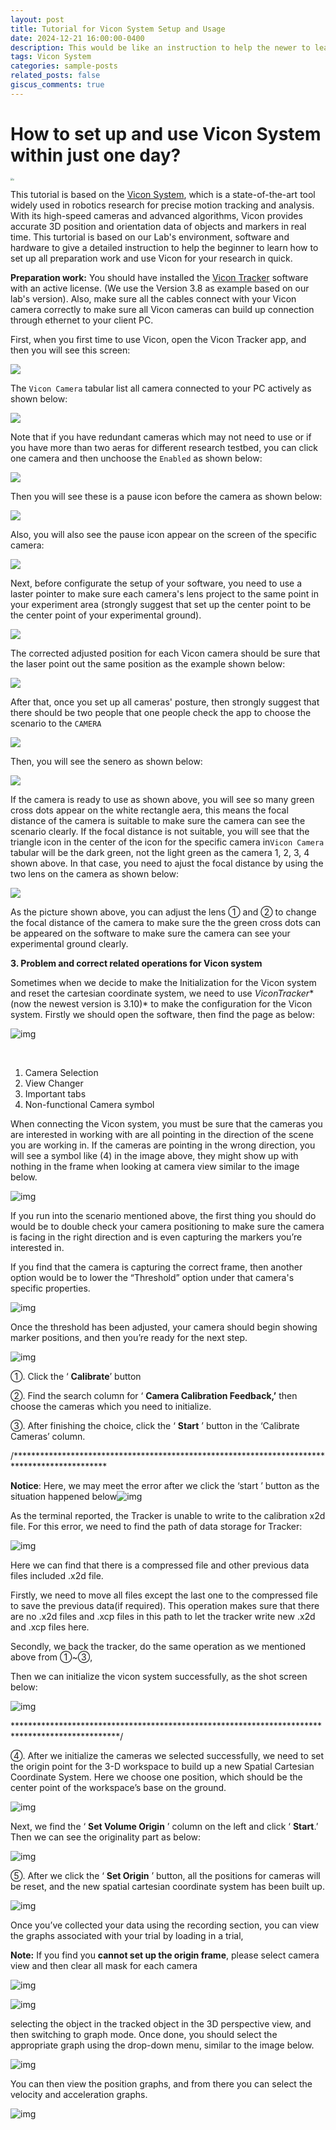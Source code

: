 ```yaml
---
layout: post
title: Tutorial for Vicon System Setup and Usage
date: 2024-12-21 16:00:00-0400
description: This would be like an instruction to help the newer to learn how to setup and use Vicon in just one day.
tags: Vicon System
categories: sample-posts
related_posts: false
giscus_comments: true
---
```


# **How to set up and use Vicon System within just one day?**

 <img src="https://github.com/JackTony123/picx-images-hosting/raw/master/vicon.70aeh6yr4g.webp" style="zoom: 25%;" /><img src="https://github.com/JackTony123/picx-images-hosting/raw/master/vicon_real.4g4k4k0l0h.webp" style="zoom: 14%;" />

This tutorial is based on the [Vicon System](https://www.vicon.com/), which is a state-of-the-art tool widely used in robotics research for precise motion tracking and analysis. With its high-speed cameras and advanced algorithms, Vicon provides accurate 3D position and orientation data of objects and markers in real time. This turtorial is based on our Lab's environment, software and hardware to give a detailed instruction to help the beginner to learn how to set up all preparation work and use Vicon for your research in quick.

**Preparation work:** You should have installed the [Vicon Tracker](https://www.vicon.com/software/tracker/) software with an active license. (We use the Version 3.8 as example based on our lab's version). Also, make sure all the cables connect with your Vicon camera correctly to make sure all Vicon cameras can build up connection through ethernet to your client PC.

First, when you first time to use Vicon, open the Vicon Tracker app, and then you will see this screen:

![](https://github.com/JackTony123/picx-images-hosting/raw/master/1.26ljljru7r.webp)

The `Vicon Camera` tabular list all camera connected to your PC actively as shown below:

![](https://github.com/JackTony123/picx-images-hosting/raw/master/image.1028cy4mm6.webp)

Note that if you have redundant cameras which may not need to use or if you have more than two aeras for different research testbed, you can click one camera and then unchoose the `Enabled` as shown below:

![](https://github.com/JackTony123/picx-images-hosting/raw/master/image.ic6od95pg.webp)

Then you will see these is a pause icon before the camera as shown below:

![](https://github.com/JackTony123/picx-images-hosting/raw/master/image.86tpqab5bt.webp)

Also, you will also see the pause icon appear on the screen of the specific camera:

![](https://github.com/JackTony123/picx-images-hosting/raw/master/image.9rjgprap3j.webp)

Next, before configurate the setup of your software, you need to use a laster pointer to make sure each camera's lens project to the same point in your experiment area (strongly suggest that set up the center point to be the center point of your experimental ground).

![](https://github.com/JackTony123/picx-images-hosting/raw/master/b851111ec9b9b2016c9b032100105af.7pcv83vca.webp)

The corrected adjusted position for each Vicon camera should be sure that the laser point out the same position as the example shown below:

![](https://github.com/JackTony123/picx-images-hosting/raw/master/image.3nronbgz0h.webp)

After that, once you set up all cameras' posture, then strongly suggest that there should be two people that one people check the app to choose the scenario to the  `CAMERA` 

![](https://github.com/JackTony123/picx-images-hosting/raw/master/image.6m3yqtv12y.webp)

Then, you will see the senero as shown below:

![](https://github.com/JackTony123/picx-images-hosting/raw/master/image.b8ysy80av.webp)

If the camera is ready to use as shown above, you will see so many green cross dots appear on the white rectangle aera, this means the focal distance of the camera is suitable to make sure the camera can see the scenario clearly. If the focal distance is not suitable, you will see that the triangle icon in the center of the icon for the specific camera in`Vicon Camera` tabular will be the dark green, not the light green as the camera 1, 2, 3, 4 shown above. In that case, you need to ajust the focal distance by using the two lens on the camera as shown below:

![](https://github.com/JackTony123/picx-images-hosting/raw/master/image.83a3slb11r.webp)

As the picture shown above, you can adjust the lens ① and ② to change the focal distance of the camera to make sure the the green cross dots can be appeared on the software to make sure the camera can see your experimental ground clearly.





**3. Problem and correct related operations for Vicon system**

Sometimes when we decide to make the Initialization for the Vicon system and reset the cartesian coordinate system, we need to use *ViconTracker**(now the newest version is 3.10)* to make the configuration for the Vicon system. Firstly we should open the software, then find the page as below:

![img](https://lh7-rt.googleusercontent.com/docsz/AD_4nXeDlowi0pYJxp3W55C01wu6FcctFwY8Lh74e-zABzXzBLhwXV3ytedlhJTKgPbUrLHWDdD12dnNSITGNNjyDbj4l8vnh8l6UvH_numk4SzW1yS2smyzVgRVPbejFthXjzei7jfOoyia1pdfFO3X18s6a24?key=oIxLDQ1epLIj9gvRDHrQxA)

​	

1. Camera Selection
2. View Changer
3. Important tabs
4. Non-functional Camera symbol

When connecting the Vicon system, you must be sure that the cameras you are interested in working with are all pointing in the direction of the scene you are working in. If the cameras are pointing in the wrong direction, you will see a symbol like (4) in the image above, they might show up with nothing in the frame when looking at camera view similar to the image below.

![img](https://lh7-rt.googleusercontent.com/docsz/AD_4nXfuJC0yKvGKUjST2J1QKBj-EtMKwjSyGhq6D9Q-FqXaSjMjxEmJUs7EwrrnEt8WGKbid8qQlUrKJ5dfJ16jzgAljc-1wJLqkEZ5jp_z_a6DypJU3BfisjfLiuX0bGM6_ciAGOic1MYGPuUMfLyp2JpB-SD7?key=oIxLDQ1epLIj9gvRDHrQxA)

If you run into the scenario mentioned above, the first thing you should do would be to double check your camera positioning to make sure the camera is facing in the right direction and is even capturing the markers you’re interested in.

If you find that the camera is capturing the correct frame, then another option would be to lower the “Threshold” option under that camera's specific properties.

![img](https://lh7-rt.googleusercontent.com/docsz/AD_4nXcDkQE2QqAk5JbNKZ0llOyz0jPIa0yOUBeGBvS1JSRTcCCVqdfZkZpaCmQiWlBzPuA_fdYJ-KtKzyUQz8eerITnW7DFvm2z7-0eiok-6MV09jbce41a0WMUeLxpUTOS53MTOJwwLoNFwKN5Y1qmBw9p2Lm2?key=oIxLDQ1epLIj9gvRDHrQxA)

Once the threshold has been adjusted, your camera should begin showing marker positions, and then you’re ready for the next step.

![img](https://lh7-rt.googleusercontent.com/docsz/AD_4nXfEvQcLDxjMr5EHmyI4fyQ1iVWu6hJy-9ze7PJJxUJ4cwGeMI1rIabCxtsGhRmx2GeBvVfySFeuqO9f2MSNBDzD_725PJhbKuI6kdRibF5Z3PixHnDtXg663lj3UgdZBs6HLBqEBLWOhPa5awZNibozcg?key=oIxLDQ1epLIj9gvRDHrQxA)























①. Click the ‘ **Calibrate**’ button

②. Find the search column for ‘ **Camera Calibration Feedback,’** then choose the cameras which you need to initialize.

③. After finishing the choice, click the ‘ **Start** ’ button in the ‘Calibrate Cameras’ column.

/*********************************************************************************************

**Notice**: Here, we may meet the error after we click the ‘start ’ button as the situation happened below![img](https://lh7-rt.googleusercontent.com/docsz/AD_4nXeAiqJXkZNrM0ir5T7KY7IeWFBAedr3MdUjCyPvoAevnNZzNxeUxErSJZE8Vxyy3Q32wtRnTlxSwm65EDgxcLy7_IIJvLlZae9dHbRydNtL_6rgCrYeYCsCEf9TquJqxSQP3QNGjJjSZwdQvcER7AehPA?key=oIxLDQ1epLIj9gvRDHrQxA)

As the terminal reported, the Tracker is unable to write to the calibration x2d file. For this error, we need to find the path of data storage for Tracker:

![img](https://lh7-rt.googleusercontent.com/docsz/AD_4nXePx41PhRzHFpygrt2s2MZAM4Dmco-iOMf2FlTO1DfzNVrDyG-nMSznipgP0ZL9nrW_STSngNPnvtwtgqAnNKfj9Jy8XICLpVB3HdAkk7etAWzka7QPncjYO8ONOP4VWQWkBY3SAS9y2oR5Me3MsNl6O5M?key=oIxLDQ1epLIj9gvRDHrQxA)

Here we can find that there is a compressed file and other previous data files included .x2d file. 

Firstly, we need to move all files except the last one to the compressed file to save the previous data(if required). This operation makes sure that there are no .x2d files and .xcp files in this path to let the tracker write new .x2d and .xcp files here. 

Secondly, we back the tracker, do the same operation as we mentioned above from ①~③, 

Then we can initialize the vicon system successfully, as the shot screen below:

![img](https://lh7-rt.googleusercontent.com/docsz/AD_4nXfzqHyQWRzvx_vtRndsPCyLYaKUGiVfnrMybPAy22-jEcX_j94VkoQay1uzO7aWqDb8HgRyAEGPO043hyhom9gk_QxOOHdvuJL2OpXyS1pvPphDC28Sovo83xpx1AwYmR5E8bJOF_r26nsNJT1P1QO8UwY?key=oIxLDQ1epLIj9gvRDHrQxA)

************************************************************************************************/

④. After we initialize the cameras we selected successfully, we need to set the origin point for the 3-D workspace to build up a new Spatial Cartesian Coordinate System. Here we choose one position, which should be the center point of the workspace’s base on the ground.

![img](https://lh7-rt.googleusercontent.com/docsz/AD_4nXdCDYoFxsxzC9wjAmon2EMJn_W2PDUQCNGniwR2GDcLk6SSHj-34_duqES6KPN2g1r5rUvQSGiKodLP1pebbe9gmZpX8LV5mE-Fc9C31HSjNHwVJwKDs0J27Z5M-UQ6UuOQ_6u0uzA75JRdra-JzuJaAQ?key=oIxLDQ1epLIj9gvRDHrQxA)

Next, we find the ‘ **Set Volume Origin** ’ column on the left and click ‘ **Start**.’ Then we can see the originality part as below:

![img](https://lh7-rt.googleusercontent.com/docsz/AD_4nXfvzVVqQyb-U6Ij1joq0MwtfPf-M6qZ_hlua50pspUTFYes1fIFDIaV0na41JdrdTxgUw1cSRxasHTnL4Mw-IJYFg4loDzwy55cWQp_aSAVkxysvCFjBzdN7JefAAnHu_55emxdC9TO8RtvLAG37WqmlvY?key=oIxLDQ1epLIj9gvRDHrQxA)

⑤. After we click the ‘ **Set Origin** ’ button, all the positions for cameras will be reset, and the new spatial cartesian coordinate system has been built up. 

![img](https://lh7-rt.googleusercontent.com/docsz/AD_4nXcFa6VFink3YrZBA0jfZa-cbpd3aVCIS8AsigwILpJiZQhuSWpHvcIkqtHqrut7bSmzO7L-kyyDKYQ-cAoGBa_NNNGatOj25_wC5FDX_fEyKLopHpQOuMNCQmrSSIaCgHbAVbX7Bz1OD_8ICCOcz_UJPg?key=oIxLDQ1epLIj9gvRDHrQxA)

Once you’ve collected your data using the recording section, you can view the graphs associated with your trial by loading in a trial, 

**Note:** If you find you **cannot set up the origin frame**, please select camera view and then clear all mask for each camera

![img](https://lh7-rt.googleusercontent.com/docsz/AD_4nXehbjJhRPZ_DBjvPNOWsvuvSDtd6t-ABfXUi83QSrdn4Sj_g9UP43IPc8mic7Yfd2XPPDg594LpyWoiS6u3WBMa8QHIgyPCnqD5QfVaMzU0ZLixRWuMhBzZ-LQfAmDcIy7nM6vq0w?key=oIxLDQ1epLIj9gvRDHrQxA)

 

![img](https://lh7-rt.googleusercontent.com/docsz/AD_4nXd1SXqTYF0_el6fxjZxJD_Ia0U0y2ij3GDg1I_KgYpzAn_Ge9yk5c7OnetwdOPM50LeFSfysIX3ekk7NbHSU_b8qlahgm3Gjbp5R4hVZoJpdvS-2rSjOsyPMVzq7ECFtLc5awvLhR-ymPNEBuzeUmZdeQWj?key=oIxLDQ1epLIj9gvRDHrQxA)

selecting the object in the tracked object in the 3D perspective view, and then switching to graph mode. Once done, you should select the appropriate graph using the drop-down menu, similar to the image below.

![img](https://lh7-rt.googleusercontent.com/docsz/AD_4nXe-ONHcjVMyn_0FJ_cedlyQczQKOF7Qq0Ui1BthcxiDUVAsHWK_JCA2jfjlAo0_QNCTHhL3DDeDX3Qd7c12aH2uEg0OrTbUgKfXj10Gi9C1JeawEH39U0E7sxZx3fo9-Z64tu3gFIBJT4MzWxSJF_TF39w?key=oIxLDQ1epLIj9gvRDHrQxA)

You can then view the position graphs, and from there you can select the velocity and acceleration graphs.

![img](https://lh7-rt.googleusercontent.com/docsz/AD_4nXd0Zw3K_nGsG1FF4c2mzCH5FofcqhGQN4EHAF7oYTbdSJnTbGFPoSzGL-6I_Wtlpc7DRni3FqRmh2GWT9JLssJ45DrvdNaoH1xtZeNDXcJa1Feyx-bm_ImbNinJ91kroraI0GRKnkUGikD6pttQJWxBkTcR?key=oIxLDQ1epLIj9gvRDHrQxA)

